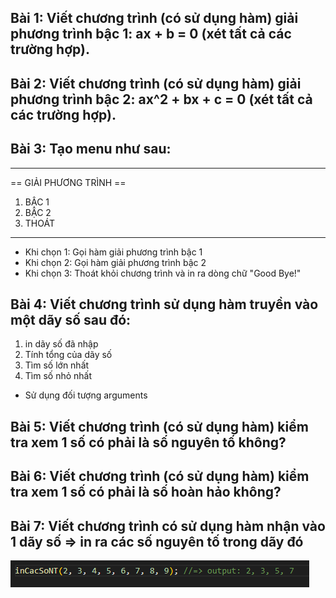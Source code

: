 ## Bài 1: Viết chương trình (có sử dụng hàm) giải phương trình bậc 1: ax + b = 0 (xét tất cả các trường hợp).

## Bài 2: Viết chương trình (có sử dụng hàm) giải phương trình bậc 2: ax^2 + bx + c = 0 (xét tất cả các trường hợp).

## Bài 3: Tạo menu như sau:
---------------------------------------
== GIẢI PHƯƠNG TRÌNH ==
1. BẬC 1
2. BẬC 2
3. THOÁT
---------------------------------------

- Khi chọn 1: Gọi hàm giải phương trình bậc 1
- Khi chọn 2: Gọi hàm giải phương trình bậc 2
- Khi chọn 3: Thoát khỏi chương trình và in ra dòng chữ "Good Bye!"

## Bài 4: Viết chương trình sử dụng hàm truyền vào một dãy số sau đó:
1. in dãy số đã nhập
2. Tính tổng của dãy số
3. Tìm số lớn nhất
4. Tìm số nhỏ nhất
- Sử dụng đối tượng arguments

## Bài 5: Viết chương trình (có sử dụng hàm) kiểm tra xem 1 số có phải là số nguyên tố không?
## Bài 6: Viết chương trình (có sử dụng hàm) kiểm tra xem 1 số có phải là số hoàn hảo không?

## Bài 7: Viết chương trình có sử dụng hàm nhận vào 1 dãy số => in ra các số nguyên tố trong dãy đó
![alt text](bai7.png)